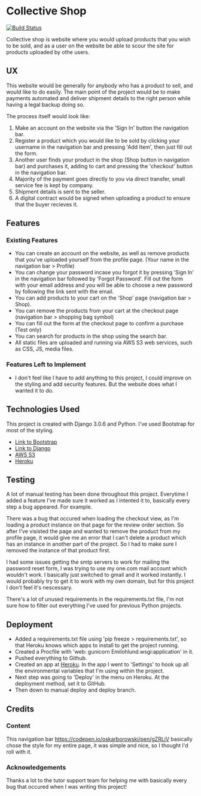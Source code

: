 # Collective Shop
[![Build Status](https://travis-ci.com/emilohlund-git/final-project.svg?branch=master)](https://travis-ci.com/emilohlund-git/final-project)

Collective shop is website where you would upload products that you wish to be sold, and as a user on the website be able to scour the site for products uploaded by othe users.

## UX

This website would be generally for anybody who has a product to sell, and would like to do easily. The main point of the project would be to make payments automated and deliver shipment details to the right person while having a legal backup doing so. 

The process itself would look like:
1. Make an account on the website via the 'Sign In' button the navigation bar.
2. Register a product which you would like to be sold by clicking your username in the navigation bar and pressing 'Add Item', then just fill out the form.
3. Another user finds your product in the shop (Shop button in navigation bar) and purchases it, adding to cart and pressing the 'checkout' button in the navigation bar.
4. Majority of the payment goes directly to you via direct transfer, small service fee is kept by company.
5. Shipment details is sent to the seller.
6. A digital contract would be signed when uploading a product to ensure that the buyer recieves it.

## Features

### Existing Features

- You can create an account on the website, as well as remove products that you've uploaded yourself from the profile page. (Your name in the navigation bar > Profile)
- You can change your password incase you forgot it by pressing 'Sign In' in the navigation bar followed by 'Forgot Password'. Fill out the form with your email address and you will be able to choose a new password by following the link sent with the email.
- You can add products to your cart on the 'Shop' page (navigation bar > Shop).
- You can remove the products from your cart at the checkout page (navigation bar > shopping bag symbol)
- You can fill out the form at the checkout page to confirm a purchase (Test only)
- You can search for products in the shop using the search bar.
- All static files are uploaded and running via AWS S3 web services, such as CSS, JS, media files.

### Features Left to Implement

- I don't feel like I have to add anything to this project, I could improve on the styling and add security features. But the website does what I wanted it to do.

## Technologies Used

This project is created with Django 3.0.6 and Python. I've used Bootstrap for most of the styling.

- [Link to Bootstrap](https://getbootstrap.com/)
- [Link to Django](https://www.djangoproject.com/download/)
- [AWS S3](https://aws.amazon.com/s3/)
- [Heroku](https://www.heroku.com/)

## Testing

A lot of manual testing has been done throughout this project. Everytime I added a feature I've made sure it worked as I intented it to, basically every step a bug appeared. For example.

There was a bug that occured when loading the checkout view, as I'm loading a product instance on that page for the review order section. So after I've visisted the page and wanted to remove the product from my profile page, it would give me an error that I can't delete a product which has an instance in another part of the project. So I had to make sure I removed the instance of that product first.

I had some issues getting the smtp servers to work for mailing the password reset form, I was trying to use my one.com mail account which wouldn't work. I basically just switched to gmail and it worked instantly. I would probably try to get it to work with my own domain, but for this project I don't feel it's nescessary.

There's a lot of unused requirements in the requirements.txt file, I'm not sure how to filter out everything I've used for previous Python projects.

## Deployment
- Added a requirements.txt file using 'pip freeze > requirements.txt', so that Heroku knows which apps to install to get the project running.
- Created a Procfile with 'web: gunicorn Emilohlund.wsgi:application' in it.
- Pushed everything to Github.
- Created an app at [Heroku](https://www.heroku.com). In the app I went to 'Settings' to hook up all the environmental variables that I'm using within the project.
- Next step was going to 'Deploy' in the menu on Heroku. At the deployment method, set it to GitHub.
- Then down to manual deploy and deploy branch.

## Credits

### Content
This navigation bar https://codepen.io/oskarborowski/pen/gZRLjV basically chose the style for my entire page, it was simple and nice, so I thought I'd roll with it. 

### Acknowledgements
Thanks a lot to the tutor support team for helping me with basically every bug that occured when I was writing this project!

